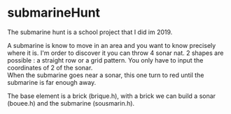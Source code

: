 # submarineHunt  
The submarine hunt is a school project that I did im 2019.  

A submarine is know to move in an area and you want to know precisely where it is. I'm order to discover it you can throw 4 sonar nat. 2 shapes are possible : a straight row or a grid pattern. You only have to input the coordinates of 2 of the sonar.  
When the submarine goes near a sonar, this one turn to red until the submarine is far enough away. 

The base element is a brick (brique.h), with a brick we can build a sonar (bouee.h) and the submarine (sousmarin.h). 